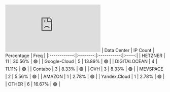 ![Diagramm](https://github.com/obajay/StateSync-snapshots/blob/main/Projects/Odin/1/README.md)
| Data Center | IP Count | Percentage | Freq |
|:------------:|:--------:|:-----------:|:-----:|
| HETZNER | 11 | 30.56% | 🟢 |
| Google-Cloud | 5 | 13.89% | 🟢 |
| DIGITALOCEAN | 4 | 11.11% | 🟢 |
| Contabo | 3 | 8.33% | 🟢 |
| OVH | 3 | 8.33% | 🟢 |
| MEVSPACE | 2 | 5.56% | 🟢 |
| AMAZON | 1 | 2.78% | 🟢 |
| Yandex.Cloud | 1 | 2.78% | 🟢 |
| OTHER | 6 | 16.67% | 🟢 |